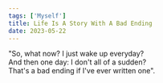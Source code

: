 ```yaml
---
tags: ['Myself']
title: Life Is A Story With A Bad Ending
date: 2023-05-22
---
```


"So, what now? I just wake up everyday?  
And then one day: I don't all of a sudden?  
That's a bad ending if I've ever written one".  
